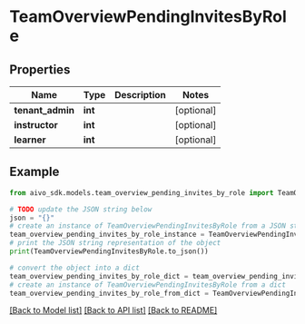 # TeamOverviewPendingInvitesByRole


## Properties

Name | Type | Description | Notes
------------ | ------------- | ------------- | -------------
**tenant_admin** | **int** |  | [optional] 
**instructor** | **int** |  | [optional] 
**learner** | **int** |  | [optional] 

## Example

```python
from aivo_sdk.models.team_overview_pending_invites_by_role import TeamOverviewPendingInvitesByRole

# TODO update the JSON string below
json = "{}"
# create an instance of TeamOverviewPendingInvitesByRole from a JSON string
team_overview_pending_invites_by_role_instance = TeamOverviewPendingInvitesByRole.from_json(json)
# print the JSON string representation of the object
print(TeamOverviewPendingInvitesByRole.to_json())

# convert the object into a dict
team_overview_pending_invites_by_role_dict = team_overview_pending_invites_by_role_instance.to_dict()
# create an instance of TeamOverviewPendingInvitesByRole from a dict
team_overview_pending_invites_by_role_from_dict = TeamOverviewPendingInvitesByRole.from_dict(team_overview_pending_invites_by_role_dict)
```
[[Back to Model list]](../README.md#documentation-for-models) [[Back to API list]](../README.md#documentation-for-api-endpoints) [[Back to README]](../README.md)


